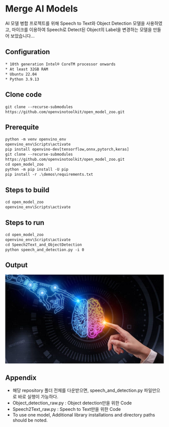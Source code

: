 # Merge AI Models
AI 모델 병합 프로젝트를 위해 Speech to Text와 Object Detection 모델을 사용하였고,
마이크를 이용하여 Speech로 Detect된 Object의 Label을 변경하는 모델을 만들어 보았습니다...


## Configuration
~~~
* 10th generation Intel® CoreTM processor onwards
* At least 32GB RAM
* Ubuntu 22.04
* Python 3.9.13
~~~

## Clone code
~~~
git clone --recurse-submodules https://github.com/openvinotoolkit/open_model_zoo.git
~~~

## Prerequite
~~~
python -m venv openvino_env
openvino_env\Scripts\activate
pip install openvino-dev[tensorflow,onnx,pytorch,keras]
git clone --recurse-submodules https://github.com/openvinotoolkit/open_model_zoo.git
cd open_model_zoo
python -m pip install -U pip
pip install -r .\demos\requirements.txt
~~~

## Steps to build
~~~
cd open_model_zoo
openvino_env\Scripts\activate
~~~

## Steps to run
~~~
cd open_model_zoo
openvino_env\Scripts\activate
cd Speech2Text_and_ObjectDetection
python speech_and_detection.py -i 0
~~~

## Output
![./images/result.jpg](./images/result.jpg)

## Appendix
- 해당 repository 폴더 전체를 다운받으면, speech_and_detection.py 파일만으로 바로 실행이 가능하다.
- Object_detection_raw.py : Object detection만을 위한 Code
- Speech2Text_raw.py : Speech to Text만을 위한 Code
- To use one model, Additional library installations and directory paths should be noted.

